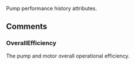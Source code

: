 Pump performance history attributes.

<!-- end of short definition -->



## Comments

### OverallEfficiency

The pump and motor overall operational efficiency.

